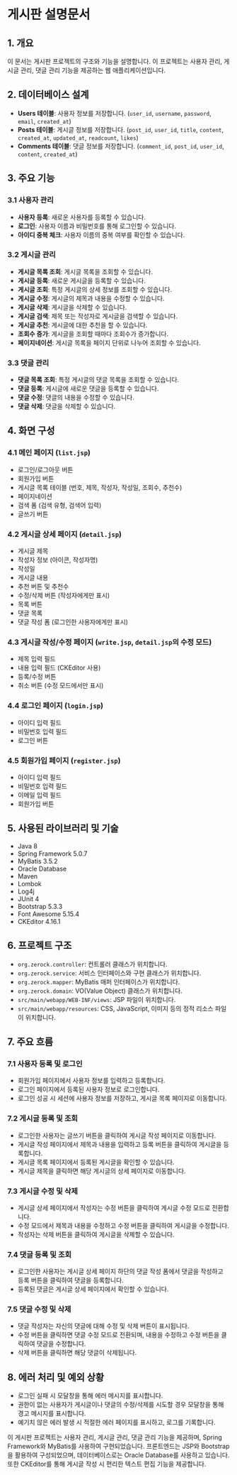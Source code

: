# 게시판 설명문서

## 1. 개요
이 문서는 게시판 프로젝트의 구조와 기능을 설명합니다. 이 프로젝트는 사용자 관리, 게시글 관리, 댓글 관리 기능을 제공하는 웹 애플리케이션입니다.

## 2. 데이터베이스 설계
- **Users 테이블**: 사용자 정보를 저장합니다. (`user_id`, `username`, `password`, `email`, `created_at`)
- **Posts 테이블**: 게시글 정보를 저장합니다. (`post_id`, `user_id`, `title`, `content`, `created_at`, `updated_at`, `readcount`, `likes`)
- **Comments 테이블**: 댓글 정보를 저장합니다. (`comment_id`, `post_id`, `user_id`, `content`, `created_at`)

## 3. 주요 기능
### 3.1 사용자 관리
- **사용자 등록**: 새로운 사용자를 등록할 수 있습니다.
- **로그인**: 사용자 이름과 비밀번호를 통해 로그인할 수 있습니다.
- **아이디 중복 체크**: 사용자 이름의 중복 여부를 확인할 수 있습니다.

### 3.2 게시글 관리
- **게시글 목록 조회**: 게시글 목록을 조회할 수 있습니다.
- **게시글 등록**: 새로운 게시글을 등록할 수 있습니다.
- **게시글 조회**: 특정 게시글의 상세 정보를 조회할 수 있습니다.
- **게시글 수정**: 게시글의 제목과 내용을 수정할 수 있습니다.
- **게시글 삭제**: 게시글을 삭제할 수 있습니다.
- **게시글 검색**: 제목 또는 작성자로 게시글을 검색할 수 있습니다.
- **게시글 추천**: 게시글에 대한 추천을 할 수 있습니다.
- **조회수 증가**: 게시글을 조회할 때마다 조회수가 증가합니다.
- **페이지네이션**: 게시글 목록을 페이지 단위로 나누어 조회할 수 있습니다.

### 3.3 댓글 관리
- **댓글 목록 조회**: 특정 게시글의 댓글 목록을 조회할 수 있습니다.
- **댓글 등록**: 게시글에 새로운 댓글을 등록할 수 있습니다.
- **댓글 수정**: 댓글의 내용을 수정할 수 있습니다.
- **댓글 삭제**: 댓글을 삭제할 수 있습니다.

## 4. 화면 구성
### 4.1 메인 페이지 (`list.jsp`)
- 로그인/로그아웃 버튼
- 회원가입 버튼
- 게시글 목록 테이블 (번호, 제목, 작성자, 작성일, 조회수, 추천수)
- 페이지네이션
- 검색 폼 (검색 유형, 검색어 입력)
- 글쓰기 버튼

### 4.2 게시글 상세 페이지 (`detail.jsp`)
- 게시글 제목
- 작성자 정보 (아이콘, 작성자명)
- 작성일
- 게시글 내용
- 추천 버튼 및 추천수
- 수정/삭제 버튼 (작성자에게만 표시)
- 목록 버튼
- 댓글 목록
- 댓글 작성 폼 (로그인한 사용자에게만 표시)

### 4.3 게시글 작성/수정 페이지 (`write.jsp`, `detail.jsp`의 수정 모드)
- 제목 입력 필드
- 내용 입력 필드 (CKEditor 사용)
- 등록/수정 버튼
- 취소 버튼 (수정 모드에서만 표시)

### 4.4 로그인 페이지 (`login.jsp`)
- 아이디 입력 필드
- 비밀번호 입력 필드
- 로그인 버튼

### 4.5 회원가입 페이지 (`register.jsp`)
- 아이디 입력 필드
- 비밀번호 입력 필드
- 이메일 입력 필드
- 회원가입 버튼

## 5. 사용된 라이브러리 및 기술
- Java 8
- Spring Framework 5.0.7
- MyBatis 3.5.2
- Oracle Database
- Maven
- Lombok
- Log4j
- JUnit 4
- Bootstrap 5.3.3
- Font Awesome 5.15.4
- CKEditor 4.16.1

## 6. 프로젝트 구조
- `org.zerock.controller`: 컨트롤러 클래스가 위치합니다.
- `org.zerock.service`: 서비스 인터페이스와 구현 클래스가 위치합니다.
- `org.zerock.mapper`: MyBatis 매퍼 인터페이스가 위치합니다.
- `org.zerock.domain`: VO(Value Object) 클래스가 위치합니다.
- `src/main/webapp/WEB-INF/views`: JSP 파일이 위치합니다.
- `src/main/webapp/resources`: CSS, JavaScript, 이미지 등의 정적 리소스 파일이 위치합니다.

## 7. 주요 흐름
### 7.1 사용자 등록 및 로그인
- 회원가입 페이지에서 사용자 정보를 입력하고 등록합니다.
- 로그인 페이지에서 등록된 사용자 정보로 로그인합니다.
- 로그인 성공 시 세션에 사용자 정보를 저장하고, 게시글 목록 페이지로 이동합니다.

### 7.2 게시글 등록 및 조회
- 로그인한 사용자는 글쓰기 버튼을 클릭하여 게시글 작성 페이지로 이동합니다.
- 게시글 작성 페이지에서 제목과 내용을 입력하고 등록 버튼을 클릭하여 게시글을 등록합니다.
- 게시글 목록 페이지에서 등록된 게시글을 확인할 수 있습니다.
- 게시글 제목을 클릭하면 해당 게시글의 상세 페이지로 이동합니다.

### 7.3 게시글 수정 및 삭제
- 게시글 상세 페이지에서 작성자는 수정 버튼을 클릭하여 게시글 수정 모드로 전환합니다.
- 수정 모드에서 제목과 내용을 수정하고 수정 버튼을 클릭하여 게시글을 수정합니다.
- 작성자는 삭제 버튼을 클릭하여 게시글을 삭제할 수 있습니다.

### 7.4 댓글 등록 및 조회
- 로그인한 사용자는 게시글 상세 페이지 하단의 댓글 작성 폼에서 댓글을 작성하고 등록 버튼을 클릭하여 댓글을 등록합니다.
- 등록된 댓글은 게시글 상세 페이지에서 확인할 수 있습니다.

### 7.5 댓글 수정 및 삭제
- 댓글 작성자는 자신의 댓글에 대해 수정 및 삭제 버튼이 표시됩니다.
- 수정 버튼을 클릭하면 댓글 수정 모드로 전환되며, 내용을 수정하고 수정 버튼을 클릭하여 댓글을 수정합니다.
- 삭제 버튼을 클릭하면 해당 댓글이 삭제됩니다.

## 8. 에러 처리 및 예외 상황
- 로그인 실패 시 모달창을 통해 에러 메시지를 표시합니다.
- 권한이 없는 사용자가 게시글이나 댓글의 수정/삭제를 시도할 경우 모달창을 통해 경고 메시지를 표시합니다.
- 예기치 않은 에러 발생 시 적절한 에러 페이지를 표시하고, 로그를 기록합니다.

이 게시판 프로젝트는 사용자 관리, 게시글 관리, 댓글 관리 기능을 제공하며, Spring Framework와 MyBatis를 사용하여 구현되었습니다. 프론트엔드는 JSP와 Bootstrap을 활용하여 구성되었으며, 데이터베이스로는 Oracle Database를 사용하고 있습니다. 또한 CKEditor를 통해 게시글 작성 시 편리한 텍스트 편집 기능을 제공합니다.
